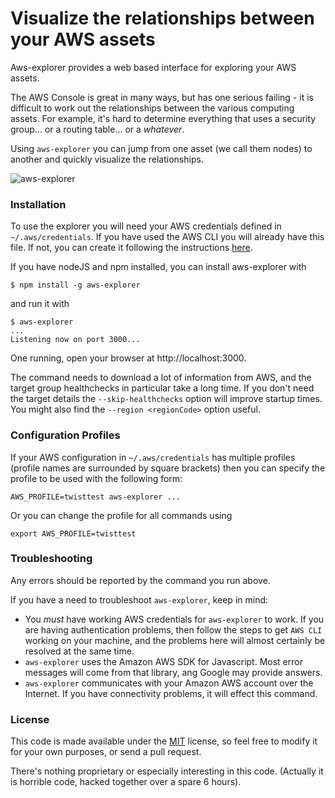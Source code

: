 
# Visualize the relationships between your AWS assets

Aws-explorer provides a web based interface for exploring your AWS assets.

The AWS Console is great in many ways, but has one serious failing - it is difficult to work out the relationships between the various computing assets. For example, it's hard to determine everything that uses a security group... or a routing table... or a _whatever_.

Using `aws-explorer` you can jump from one asset (we call them nodes) to another and quickly visualize the relationships.

![aws-explorer](https://user-images.githubusercontent.com/848697/31441873-1724e03e-aec7-11e7-9cd2-5b3e9ae226ef.gif)


### Installation
To use the explorer you will need your AWS credentials defined in `~/.aws/credentials`. If you have used the AWS CLI you will already have this file. If not, you can create it following the
instructions [here](http://docs.aws.amazon.com/sdk-for-javascript/v2/developer-guide/loading-node-credentials-shared.html).

If you have nodeJS and npm installed, you can install aws-explorer with

    $ npm install -g aws-explorer
    
and run it with 

    $ aws-explorer
    ...
    Listening now on port 3000...

One running, open your browser at http://localhost:3000.

The command needs to download a lot of information from AWS, and the target group healthchecks
in particular take a long time. If you don't need the target details the `--skip-healthchecks`
option will improve startup times. You might also find the `--region <regionCode>` option useful.

### Configuration Profiles
If your AWS configuration in `~/.aws/credentials` has multiple profiles (profile names are surrounded by square brackets) then you can specify the profile to be used with the following form:

    AWS_PROFILE=twisttest aws-explorer ...
    
Or you can change the profile for all commands using

    export AWS_PROFILE=twisttest


### Troubleshooting
Any errors should be reported by the command you run above.

If you have a need to troubleshoot `aws-explorer`, keep in mind:

- You _must_ have working AWS credentials for `aws-explorer` to work. If you are having authentication problems, then follow the steps to get `AWS CLI` working on your machine, and the problems here will almost certainly be resolved at the same time.
- `aws-explorer` uses the Amazon AWS SDK for Javascript. Most error messages will come from that library, ang Google may provide answers.
- `aws-explorer` communicates with your Amazon AWS account over the Internet. If you have connectivity problems, it will effect this command.

### License
This code is made available under the [MIT](https://en.wikipedia.org/wiki/MIT_License) license, so feel free to modify it for your own purposes, or send a pull request.

There's nothing proprietary or especially interesting in this code. (Actually it is horrible code, hacked together over a spare 6 hours).
